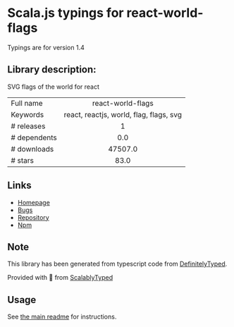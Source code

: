 
# Scala.js typings for react-world-flags

Typings are for version 1.4

## Library description:
SVG flags of the world for react

|                    |                 |
| ------------------ | :-------------: |
| Full name          | react-world-flags |
| Keywords           | react, reactjs, world, flag, flags, svg |
| # releases         | 1 |
| # dependents       | 0.0 |
| # downloads        | 47507.0 |
| # stars            | 83.0 |

## Links
- [Homepage](https://github.com/smucode/react-world-flags#readme)
- [Bugs](https://github.com/smucode/react-world-flags/issues)
- [Repository](https://github.com/smucode/react-world-flags)
- [Npm](https://www.npmjs.com/package/react-world-flags)
    


## Note
This library has been generated from typescript code from [DefinitelyTyped](https://definitelytyped.org).

Provided with :purple_heart: from [ScalablyTyped](https://github.com/oyvindberg/ScalablyTyped)

## Usage
See [the main readme](../../readme.md) for instructions.


